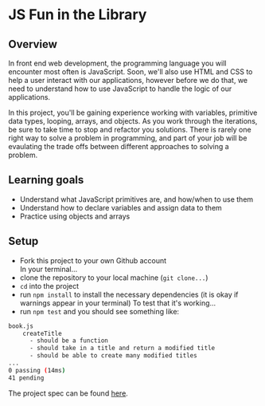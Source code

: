 # JS Fun in the Library

## Overview

In front end web development, the programming language you will encounter most
often is JavaScript. Soon, we'll also use HTML and CSS to help a user interact
with our applications, however before we do that, we need to understand how to
use JavaScript to handle the logic of our applications.

In this project, you'll be gaining experience working with variables, primitive
data types, looping, arrays, and objects. As you work through the
iterations, be sure to take time to stop and refactor you solutions. There is
rarely one right way to solve a problem in programming, and part of your job
will be evaulating the trade offs between different approaches to solving a
problem.

## Learning goals

  - Understand what JavaScript primitives are, and how/when to use them
  - Understand how to declare variables and assign data to them
  - Practice using objects and arrays

## Setup

  - Fork this project to your own Github account  
In your terminal...
  - clone the repository to your local machine (`git clone...`)
  - `cd` into the project
  - run `npm install` to install the necessary dependencies (it is okay if warnings appear in your terminal)
To test that it's working...
  - run `npm test` and you should see something like:
```bash
book.js
    createTitle
      - should be a function
      - should take in a title and return a modified title
      - should be able to create many modified titles
...
0 passing (14ms)
41 pending
```
  
  The project spec can be found [here](https://frontend.turing.edu/projects/module-1/library.html).
